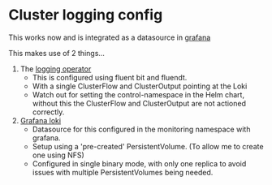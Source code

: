 # Cluster logging config

This works now and is integrated as a datasource in [grafana](../../clusters/home/monitoring/grafana.yaml)

This makes use of 2 things...

1. The [logging operator](https://kube-logging.dev/4.0/)
    - This is configured using fluent bit and fluendt.
    - With a single ClusterFlow and ClusterOutput pointing at the Loki
    - Watch out for setting the control-namespace in the Helm chart, without this the ClusterFlow and ClusterOutput are not actioned correctly.
2. [Grafana loki](https://grafana.com/docs/loki/latest/)
    - Datasource for this configured in the monitoring namespace with grafana.
    - Setup using a 'pre-created' PersistentVolume. (To allow me to create one using NFS)
    - Configured in single binary mode, with only one replica to avoid issues with multiple PersistentVolumes being needed.
